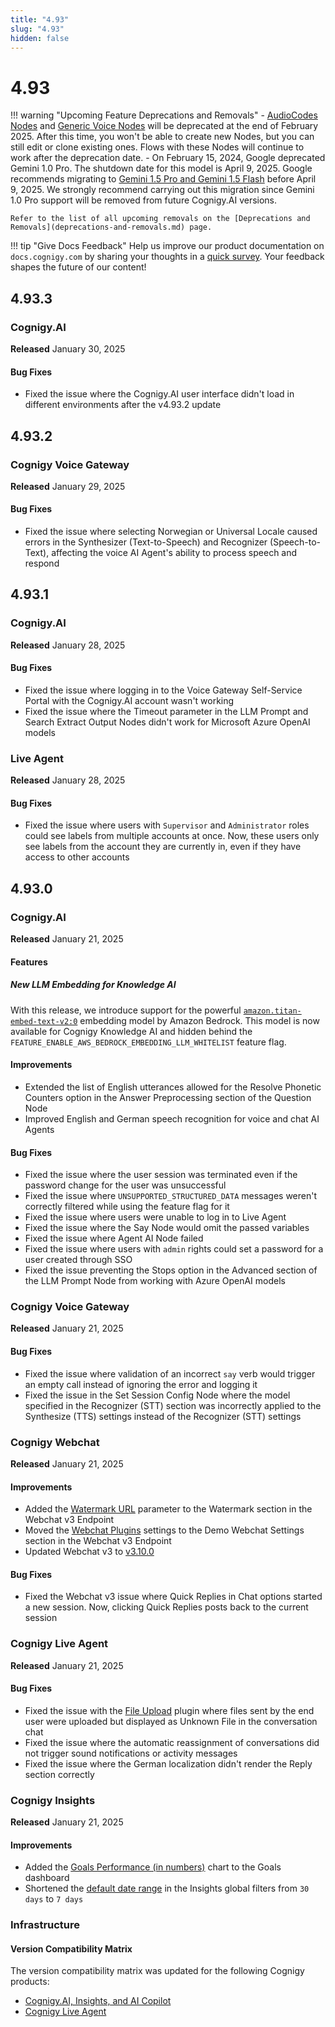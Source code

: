 ```yaml
---
title: "4.93"
slug: "4.93"
hidden: false
---
```


# 4.93

!!! warning "Upcoming Feature Deprecations and Removals"
    - [AudioCodes Nodes](../ai/build/node-reference/voice/audiocodes/overview.md) and [Generic Voice Nodes](../ai/build/node-reference/voice/generic/overview.md) will be deprecated at the end of February 2025. After this time, you won't be able to create new Nodes, but you can still edit or clone existing ones.
      Flows with these Nodes will continue to work after the deprecation date.
    - On February 15, 2024, Google deprecated Gemini 1.0 Pro. The shutdown date for this model is April 9, 2025. Google recommends migrating to [Gemini 1.5 Pro and Gemini 1.5 Flash](https://cloud.google.com/vertex-ai/generative-ai/docs/deprecations/gemini-1.0-pro) before April 9, 2025.
      We strongly recommend carrying out this migration since Gemini 1.0 Pro support will be removed from future Cognigy.AI versions.

    Refer to the list of all upcoming removals on the [Deprecations and Removals](deprecations-and-removals.md) page.

!!! tip "Give Docs Feedback"
    Help us improve our product documentation on `docs.cognigy.com` by sharing your thoughts in a [quick survey](https://forms.office.com/e/xnqneVasp2). Your feedback shapes the future of our content!

## 4.93.3

### Cognigy.AI

**Released** January 30, 2025

#### Bug Fixes

- Fixed the issue where the Cognigy.AI user interface didn't load in different environments after the v4.93.2 update

## 4.93.2

### Cognigy Voice Gateway

**Released** January 29, 2025

#### Bug Fixes

- Fixed the issue where selecting Norwegian or Universal Locale caused errors in the Synthesizer (Text-to-Speech) and Recognizer (Speech-to-Text), affecting the voice AI Agent's ability to process speech and respond

## 4.93.1

### Cognigy.AI

**Released** January 28, 2025

#### Bug Fixes

- Fixed the issue where logging in to the Voice Gateway Self-Service Portal with the Cognigy.AI account wasn't working
- Fixed the issue where the Timeout parameter in the LLM Prompt and Search Extract Output Nodes didn't work for Microsoft Azure OpenAI models

### Live Agent

**Released** January 28, 2025

#### Bug Fixes

- Fixed the issue where users with `Supervisor` and `Administrator` roles could see labels from multiple accounts at once. Now, these users only see labels from the account they are currently in, even if they have access to other accounts

## 4.93.0

### Cognigy.AI

**Released** January 21, 2025

#### Features

##### New LLM Embedding for Knowledge AI

With this release, we introduce support for the powerful [`amazon.titan-embed-text-v2:0`](../ai/empower/llms/model-support-by-feature.md) embedding model by Amazon Bedrock. This model is now available for Cognigy Knowledge AI and hidden behind the `FEATURE_ENABLE_AWS_BEDROCK_EMBEDDING_LLM_WHITELIST` feature flag.

#### Improvements

- Extended the list of English utterances allowed for the Resolve Phonetic Counters option in the Answer Preprocessing section of the Question Node
- Improved English and German speech recognition for voice and chat AI Agents

#### Bug Fixes

- Fixed the issue where the user session was terminated even if the password change for the user was unsuccessful
- Fixed the issue where `UNSUPPORTED_STRUCTURED_DATA` messages weren't correctly filtered while using the feature flag for it
- Fixed the issue where users were unable to log in to Live Agent
- Fixed the issue where the Say Node would omit the passed variables
- Fixed the issue where Agent AI Node failed
- Fixed the issue where users with `admin` rights could set a password for a user created through SSO
- Fixed the issue preventing the Stops option in the Advanced section of the LLM Prompt Node from working with Azure OpenAI models

### Cognigy Voice Gateway

**Released** January 21, 2025

#### Bug Fixes

- Fixed the issue where validation of an incorrect `say` verb would trigger an empty call instead of ignoring the error and logging it
- Fixed the issue in the Set Session Config Node where the model specified in the Recognizer (STT) section was incorrectly applied to the Synthesize (TTS) settings instead of the Recognizer (STT) settings

### Cognigy Webchat

**Released** January 21, 2025

#### Improvements

- Added the [Watermark URL](../webchat/v3/configuration.md#watermark) parameter to the Watermark section in the Webchat v3 Endpoint
- Moved the [Webchat Plugins](../webchat/v3/configuration.md#webchat-plugins) settings to the Demo Webchat Settings section in the Webchat v3 Endpoint
- Updated Webchat v3 to [v3.10.0](https://github.com/Cognigy/Webchat/releases/tag/v3.10.0)

#### Bug Fixes

- Fixed the Webchat v3 issue where Quick Replies in Chat options started a new session. Now, clicking Quick Replies posts back to the current session

### Cognigy Live Agent

**Released** January 21, 2025

#### Bug Fixes

- Fixed the issue with the [File Upload](../live-agent/conversation/send-reply.md#request-a-file-upload) plugin where files sent by the end user were uploaded but displayed as Unknown File in the conversation chat
- Fixed the issue where the automatic reassignment of conversations did not trigger sound notifications or activity messages
- Fixed the issue where the German localization didn't render the Reply section correctly

### Cognigy Insights

**Released** January 21, 2025

#### Improvements

- Added the [Goals Performance (in numbers)](../insights/reports/goals.md) chart to the Goals dashboard
- Shortened the [default date range](../insights/global-filters.md) in the Insights global filters from `30 days` to `7 days`

### Infrastructure

#### Version Compatibility Matrix

The version compatibility matrix was updated for the following Cognigy products:

- [Cognigy.AI, Insights, and AI Copilot](../ai/installation/version-compatibility-matrix.md)
- [Cognigy Live Agent](../live-agent/installation/deployment/version-compatibility-matrix.md)
